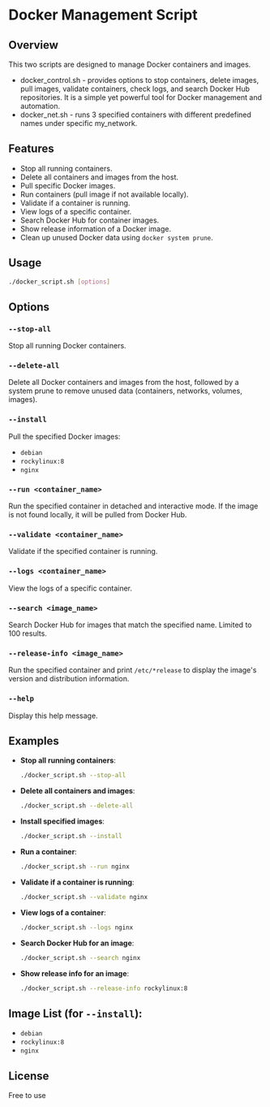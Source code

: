 
# Docker Management Script

## Overview
This two scripts are designed to manage Docker containers and images.
- docker_control.sh - provides options to stop containers, delete images, pull images, validate containers, check logs, and search Docker Hub repositories. It is a simple yet powerful tool for Docker management and automation.
- docker_net.sh -  runs 3 specified containers with different predefined names under specific my_network.

## Features
- Stop all running containers.
- Delete all containers and images from the host.
- Pull specific Docker images.
- Run containers (pull image if not available locally).
- Validate if a container is running.
- View logs of a specific container.
- Search Docker Hub for container images.
- Show release information of a Docker image.
- Clean up unused Docker data using `docker system prune`.

## Usage
```bash
./docker_script.sh [options]
```

## Options
### `--stop-all`
Stop all running Docker containers.

### `--delete-all`
Delete all Docker containers and images from the host, followed by a system prune to remove unused data (containers, networks, volumes, images).

### `--install`
Pull the specified Docker images:
- `debian`
- `rockylinux:8`
- `nginx`

### `--run <container_name>`
Run the specified container in detached and interactive mode. If the image is not found locally, it will be pulled from Docker Hub.

### `--validate <container_name>`
Validate if the specified container is running.

### `--logs <container_name>`
View the logs of a specific container.

### `--search <image_name>`
Search Docker Hub for images that match the specified name. Limited to 100 results.

### `--release-info <image_name>`
Run the specified container and print `/etc/*release` to display the image's version and distribution information.

### `--help`
Display this help message.

## Examples
- **Stop all running containers**:
  ```bash
  ./docker_script.sh --stop-all
  ```
- **Delete all containers and images**:
  ```bash
  ./docker_script.sh --delete-all
  ```
- **Install specified images**:
  ```bash
  ./docker_script.sh --install
  ```
- **Run a container**:
  ```bash
  ./docker_script.sh --run nginx
  ```
- **Validate if a container is running**:
  ```bash
  ./docker_script.sh --validate nginx
  ```
- **View logs of a container**:
  ```bash
  ./docker_script.sh --logs nginx
  ```
- **Search Docker Hub for an image**:
  ```bash
  ./docker_script.sh --search nginx
  ```
- **Show release info for an image**:
  ```bash
  ./docker_script.sh --release-info rockylinux:8
  ```

## Image List (for `--install`):
- `debian`
- `rockylinux:8`
- `nginx`

## License
Free to use
